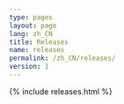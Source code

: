 ```yaml
---
type: pages
layout: page
lang: zh_CN
title: Releases
name: releases
permalink: /zh_CN/releases/
version: 1
---
```

{% include releases.html %}